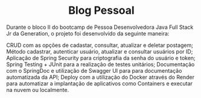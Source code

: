 <h1 align="center"> Blog Pessoal </h1>
Durante o bloco II do bootcamp de Pessoa Desenvolvedora Java Full Stack Jr da Generation, o projeto foi desenvolvido da seguinte maneira:

CRUD com as opções de cadastar, consultar, atualizar e deletar postagem;
Método cadastrar, autenticar usuário, atualizar e consultar usuários por ID;
Aplicação de Spring Security para criptografia da senha do usuário e token;
Spring Testing + JUnit para a realização de testes unitários;
Documentação com o SpringDoc e utilização de Swagger UI para para documentação automatizada da API;
Deploy com a utilização do Docker através do Render para automatizar a implantação de aplicativos como Containers e executar na nuvem ou localmente.
